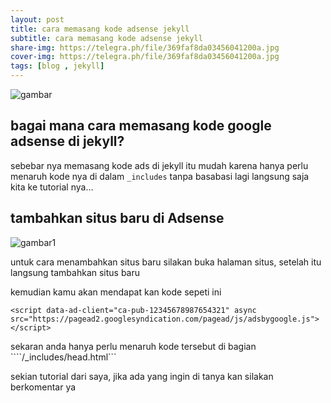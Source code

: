 ```yaml
---
layout: post
title: cara memasang kode adsense jekyll
subtitle: cara memasang kode adsense jekyll
share-img: https://telegra.ph/file/369faf8da03456041200a.jpg
cover-img: https://telegra.ph/file/369faf8da03456041200a.jpg
tags: [blog , jekyll]
---
```


![gambar](https://telegra.ph/file/369faf8da03456041200a.jpg)

## bagai mana cara memasang kode google adsense di jekyll?

sebebar nya memasang kode ads di jekyll itu mudah karena hanya perlu menaruh kode nya di dalam ```_includes``` tanpa basabasi lagi langsung saja kita ke tutorial nya...

## tambahkan situs baru di Adsense

![gambar1](https://ncona.com/images/posts/adsense-add-site.png)

untuk cara menambahkan situs baru silakan buka halaman situs, setelah itu langsung tambahkan situs baru

kemudian kamu akan mendapat kan kode sepeti ini

```shell 
<script data-ad-client="ca-pub-12345678987654321" async src="https://pagead2.googlesyndication.com/pagead/js/adsbygoogle.js"></script>
```

sekaran anda hanya perlu menaruh kode tersebut di bagian ````/_includes/head.html```

sekian tutorial dari saya, jika ada yang ingin di tanya kan silakan berkomentar ya 

